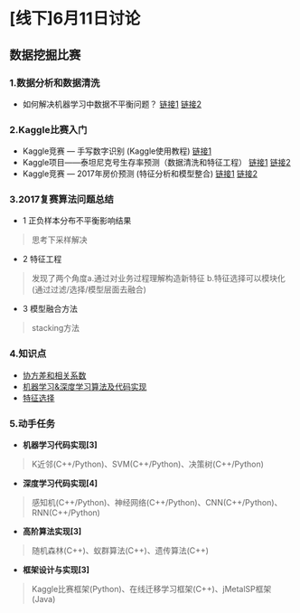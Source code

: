 # [线下]6月11日讨论
## 数据挖掘比赛
### 1.数据分析和数据清洗
* 如何解决机器学习中数据不平衡问题？
[链接1](https://blog.csdn.net/lujiandong1/article/details/52658675)
[链接2](https://blog.csdn.net/u011414200/article/details/50664266)
### 2.Kaggle比赛入门
* Kaggle竞赛 — 手写数字识别 (Kaggle使用教程)
[链接1](https://blog.csdn.net/u012162613/article/details/41929171)
* Kaggle项目——泰坦尼克号生存率预测（数据清洗和特征工程）
[链接1](https://zhuanlan.zhihu.com/p/36361696)
[链接2](https://zhuanlan.zhihu.com/p/36107941)
* Kaggle竞赛 — 2017年房价预测 (特征分析和模型整合)
[链接1](https://www.leiphone.com/news/201704/Py7Mu3TwRF97pWc7.html)
[链接2](https://blog.csdn.net/wydyttxs/article/details/79680814)
### 3.2017复赛算法问题总结
* 1 正负样本分布不平衡影响结果 
> 思考下采样解决
* 2 特征工程
> 发现了两个角度a.通过对业务过程理解构造新特征 b.特征选择可以模块化(通过过滤/选择/模型层面去融合)
* 3 模型融合方法
> stacking方法
### 4.知识点
* [协方差和相关系数](https://www.zhihu.com/question/20852004)
* [机器学习&深度学习算法及代码实现](https://blog.csdn.net/custamg2008/article/details/78867314)
* [特征选择](http://www.flickering.cn/ads/2014/08/%E8%BD%AC%E5%8C%96%E7%8E%87%E9%A2%84%E4%BC%B0-4%E7%89%B9%E5%BE%81%E9%80%89%E6%8B%A9%EF%BC%8D%E7%AE%80%E4%BB%8B/)
### 5.动手任务
* **机器学习代码实现[3]** 
> K近邻(C++/Python)、SVM(C++/Python)、决策树(C++/Python)
* **深度学习代码实现[4]** 
> 感知机(C++/Python)、神经网络(C++/Python)、CNN(C++/Python)、RNN(C++/Python)
* **高阶算法实现[3]** 
> 随机森林(C++)、蚁群算法(C++)、遗传算法(C++)
* **框架设计与实现[3]** 
> Kaggle比赛框架(Python)、在线迁移学习框架(C++)、jMetalSP框架(Java)
